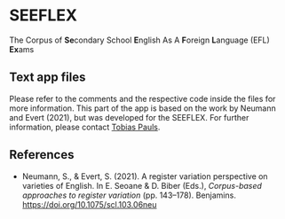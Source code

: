 # SEEFLEX
The Corpus of **Se**condary School **E**nglish As A **F**oreign **L**anguage (EFL) **Ex**ams


## Text app files

Please refer to the comments and the respective code inside the files for more information. This part of the app is based on the work by Neumann and Evert (2021), but was developed for the SEEFLEX. For further information, please contact [Tobias Pauls](mailto:tobias.pauls@ifaar.rwth-aachen.de).


## References

- Neumann, S., & Evert, S. (2021). A register variation perspective on varieties of English. In E. Seoane & D. Biber (Eds.), *Corpus-based approaches to register variation* (pp. 143–178). Benjamins. https://doi.org/10.1075/scl.103.06neu